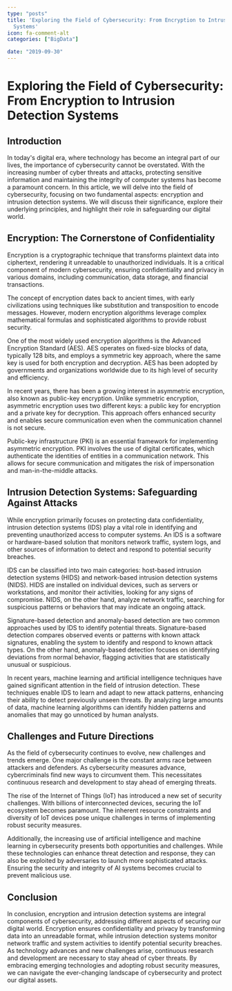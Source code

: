 ```yaml
---
type: "posts"
title: 'Exploring the Field of Cybersecurity: From Encryption to Intrusion Detection
  Systems'
icon: fa-comment-alt
categories: ["BigData"]

date: "2019-09-30"
---
```




# Exploring the Field of Cybersecurity: From Encryption to Intrusion Detection Systems

## Introduction

In today's digital era, where technology has become an integral part of our lives, the importance of cybersecurity cannot be overstated. With the increasing number of cyber threats and attacks, protecting sensitive information and maintaining the integrity of computer systems has become a paramount concern. In this article, we will delve into the field of cybersecurity, focusing on two fundamental aspects: encryption and intrusion detection systems. We will discuss their significance, explore their underlying principles, and highlight their role in safeguarding our digital world.

## Encryption: The Cornerstone of Confidentiality

Encryption is a cryptographic technique that transforms plaintext data into ciphertext, rendering it unreadable to unauthorized individuals. It is a critical component of modern cybersecurity, ensuring confidentiality and privacy in various domains, including communication, data storage, and financial transactions.

The concept of encryption dates back to ancient times, with early civilizations using techniques like substitution and transposition to encode messages. However, modern encryption algorithms leverage complex mathematical formulas and sophisticated algorithms to provide robust security.

One of the most widely used encryption algorithms is the Advanced Encryption Standard (AES). AES operates on fixed-size blocks of data, typically 128 bits, and employs a symmetric key approach, where the same key is used for both encryption and decryption. AES has been adopted by governments and organizations worldwide due to its high level of security and efficiency.

In recent years, there has been a growing interest in asymmetric encryption, also known as public-key encryption. Unlike symmetric encryption, asymmetric encryption uses two different keys: a public key for encryption and a private key for decryption. This approach offers enhanced security and enables secure communication even when the communication channel is not secure.

Public-key infrastructure (PKI) is an essential framework for implementing asymmetric encryption. PKI involves the use of digital certificates, which authenticate the identities of entities in a communication network. This allows for secure communication and mitigates the risk of impersonation and man-in-the-middle attacks.

## Intrusion Detection Systems: Safeguarding Against Attacks

While encryption primarily focuses on protecting data confidentiality, intrusion detection systems (IDS) play a vital role in identifying and preventing unauthorized access to computer systems. An IDS is a software or hardware-based solution that monitors network traffic, system logs, and other sources of information to detect and respond to potential security breaches.

IDS can be classified into two main categories: host-based intrusion detection systems (HIDS) and network-based intrusion detection systems (NIDS). HIDS are installed on individual devices, such as servers or workstations, and monitor their activities, looking for any signs of compromise. NIDS, on the other hand, analyze network traffic, searching for suspicious patterns or behaviors that may indicate an ongoing attack.

Signature-based detection and anomaly-based detection are two common approaches used by IDS to identify potential threats. Signature-based detection compares observed events or patterns with known attack signatures, enabling the system to identify and respond to known attack types. On the other hand, anomaly-based detection focuses on identifying deviations from normal behavior, flagging activities that are statistically unusual or suspicious.

In recent years, machine learning and artificial intelligence techniques have gained significant attention in the field of intrusion detection. These techniques enable IDS to learn and adapt to new attack patterns, enhancing their ability to detect previously unseen threats. By analyzing large amounts of data, machine learning algorithms can identify hidden patterns and anomalies that may go unnoticed by human analysts.

## Challenges and Future Directions

As the field of cybersecurity continues to evolve, new challenges and trends emerge. One major challenge is the constant arms race between attackers and defenders. As cybersecurity measures advance, cybercriminals find new ways to circumvent them. This necessitates continuous research and development to stay ahead of emerging threats.

The rise of the Internet of Things (IoT) has introduced a new set of security challenges. With billions of interconnected devices, securing the IoT ecosystem becomes paramount. The inherent resource constraints and diversity of IoT devices pose unique challenges in terms of implementing robust security measures.

Additionally, the increasing use of artificial intelligence and machine learning in cybersecurity presents both opportunities and challenges. While these technologies can enhance threat detection and response, they can also be exploited by adversaries to launch more sophisticated attacks. Ensuring the security and integrity of AI systems becomes crucial to prevent malicious use.

## Conclusion

In conclusion, encryption and intrusion detection systems are integral components of cybersecurity, addressing different aspects of securing our digital world. Encryption ensures confidentiality and privacy by transforming data into an unreadable format, while intrusion detection systems monitor network traffic and system activities to identify potential security breaches. As technology advances and new challenges arise, continuous research and development are necessary to stay ahead of cyber threats. By embracing emerging technologies and adopting robust security measures, we can navigate the ever-changing landscape of cybersecurity and protect our digital assets.